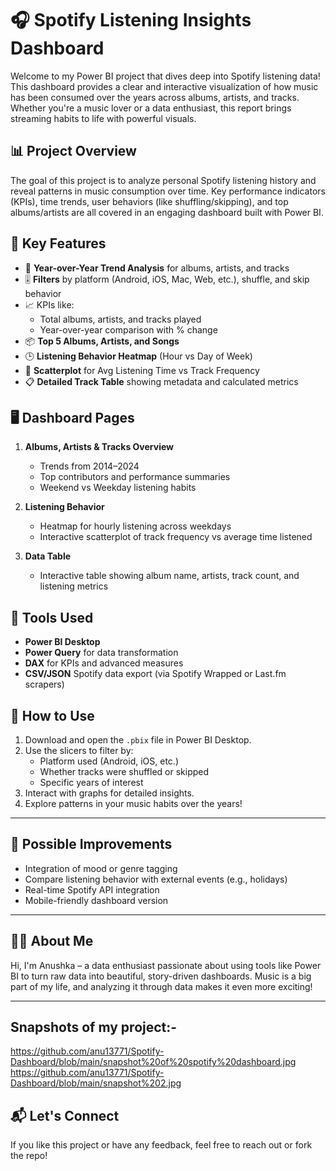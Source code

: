 # 🎧 Spotify Listening Insights Dashboard

Welcome to my Power BI project that dives deep into Spotify listening data! This dashboard provides a clear and interactive visualization of how music has been consumed over the years across albums, artists, and tracks. Whether you're a music lover or a data enthusiast, this report brings streaming habits to life with powerful visuals.


## 📊 Project Overview

The goal of this project is to analyze personal Spotify listening history and reveal patterns in music consumption over time. Key performance indicators (KPIs), time trends, user behaviors (like shuffling/skipping), and top albums/artists are all covered in an engaging dashboard built with Power BI.


## 📌 Key Features

- 📅 **Year-over-Year Trend Analysis** for albums, artists, and tracks
- 🎚️ **Filters** by platform (Android, iOS, Mac, Web, etc.), shuffle, and skip behavior
- 📈 KPIs like:
  - Total albums, artists, and tracks played
  - Year-over-year comparison with % change
- 📦 **Top 5 Albums, Artists, and Songs**
- 🕒 **Listening Behavior Heatmap** (Hour vs Day of Week)
- 🧠 **Scatterplot** for Avg Listening Time vs Track Frequency
- 📋 **Detailed Track Table** showing metadata and calculated metrics


## 🖥️ Dashboard Pages

1. **Albums, Artists & Tracks Overview**
   - Trends from 2014–2024
   - Top contributors and performance summaries
   - Weekend vs Weekday listening habits

2. **Listening Behavior**
   - Heatmap for hourly listening across weekdays
   - Interactive scatterplot of track frequency vs average time listened

3. **Data Table**
   - Interactive table showing album name, artists, track count, and listening metrics


## 🧰 Tools Used

- **Power BI Desktop**  
- **Power Query** for data transformation  
- **DAX** for KPIs and advanced measures  
- **CSV/JSON** Spotify data export (via Spotify Wrapped or Last.fm scrapers)


## 🚀 How to Use

1. Download and open the `.pbix` file in Power BI Desktop.
2. Use the slicers to filter by:
   - Platform used (Android, iOS, etc.)
   - Whether tracks were shuffled or skipped
   - Specific years of interest
3. Interact with graphs for detailed insights.
4. Explore patterns in your music habits over the years!

---

## 🔮 Possible Improvements

- Integration of mood or genre tagging
- Compare listening behavior with external events (e.g., holidays)
- Real-time Spotify API integration
- Mobile-friendly dashboard version

---

## 🙋‍♀️ About Me

Hi, I'm Anushka – a data enthusiast passionate about using tools like Power BI to turn raw data into beautiful, story-driven dashboards. Music is a big part of my life, and analyzing it through data makes it even more exciting!

---
## Snapshots of my project:- 
https://github.com/anu13771/Spotify-Dashboard/blob/main/snapshot%20of%20spotify%20dashboard.jpg
https://github.com/anu13771/Spotify-Dashboard/blob/main/snapshot%202.jpg

## 📬 Let's Connect

If you like this project or have any feedback, feel free to reach out or fork the repo!  



